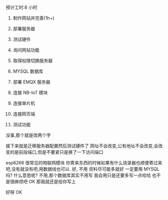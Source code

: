 预计工时:8 小时

1. 制作网站并完善(1h+)
2. 部署服务器
3. 测试硬件

4. 询问网站功能
5. 取得权限切换服务器
6. MYSQL 数据库
7. 部署 EMQX 服务器
8. 连接 NB-IoT 模块
9. 连接单片机
10. 连接网页端
11. 测试功能

没事,那个就是改两个字

接下来就是迁移服务器配置然后测试硬件了
网址不会改变,公有地址不会改变,会改变的是前段端口,但是不要紧只是换了一下访问端口

esp8266 很常见的物联网模块 你寄来东西的时候如果有什么烧录器也顺便寄过来吧,没有就没有吧,用数据线也可以. 好, 不用 资料尽可能多就好 一定要用 MYSQL 吗? 什么意思呢? 不用,那个数据库其实不用写 我会用只是还要多写一点哈哈 也不是很麻烦吧 OK 那我就还是给你写上

好呀  OK   
